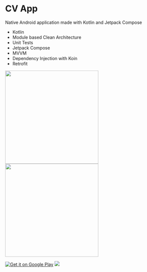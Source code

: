 # CV App

Native Android application made with Kotlin and Jetpack Compose

* Kotlin
* Module based Clean Architecture
* Unit Tests
* Jetpack Compose
* MVVM
* Dependency Injection with Koin
* Retrofit

<img src="https://user-images.githubusercontent.com/1894882/95612790-3e1c9500-0a64-11eb-8a9a-4b7c3a422d9c.png" width="300"/> <img src="https://user-images.githubusercontent.com/1894882/95613016-8fc51f80-0a64-11eb-98c4-0097354f82d9.png" width="300"/>


<a href='https://play.google.com/store/apps/details?id=com.chebdowski.resume&pcampaignid=pcampaignidMKT-Other-global-all-co-prtnr-py-PartBadge-Mar2515-1'><img alt='Get it on Google Play' src='https://play.google.com/intl/en_us/badges/static/images/badges/en_badge_web_generic.png'/></a>
[<img src="http://www.google.com.au/images/nav_logo7.png">](https://play.google.com/store/apps/details?id=com.chebdowski.resume)